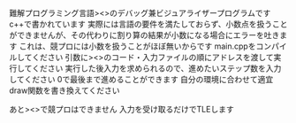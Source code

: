 難解プログラミング言語><>のデバッグ兼ビジュアライザープログラムです
c++で書かれています
実際には言語の要件を満たしておらず、小数点を扱うことができませんが、その代わりに割り算の結果が小数になる場合にエラーを吐きます
これは、競プロには小数を扱うことがほぼ無いからです
main.cppをコンパイルしてください
引数に><>のコード・入力ファイルの順にアドレスを渡して実行してください
実行した後入力を求められるので、進めたいステップ数を入力してください
0で最後まで進めることができます
自分の環境に合わせて適宜draw関数を書き換えてください

あと><>で競プロはできません
入力を受け取るだけでTLEします
